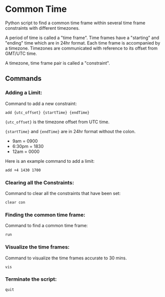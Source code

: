 # Common Time
Python script to find a common time frame within several time frame constraints with different timezones.

A period of time is called a "time frame".
Time frames have a "starting" and "ending" time which are in 24hr format.
Each time frame is accompanied by a timezone.
Timezones are communicated with reference to its offset from GMT/UTC time.

A timezone, time frame pair is called a "constraint".

## Commands


### Adding a Limit:
Command to add a new constraint: 

`add {utc_offset} {startTime} {endTime}`

`{utc_offset}` is the timezone offset from UTC time.

`{startTime}` and `{endTime}` are in 24hr format without the colon.

- 9am     = 0900
- 6:30pm  = 1830
- 12am    = 0000  

Here is an example command to add a limit:

`add +4 1430 1700`


### Clearing all the Constraints:
Command to clear all the constraints that have been set:

`clear con`


### Finding the common time frame:
Command to find a common time frame:

`run` 


### Visualize the time frames:
Command to visualize the time frames accurate to 30 mins.

`vis`


### Terminate the script:

`quit`

